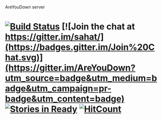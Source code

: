AreYouDown server 

[![Build Status](https://travis-ci.org/AreYouDown/ayd-server.svg?branch=master)](https://travis-ci.org/AreYouDown/ayd-server)  [![Join the chat at https://gitter.im/sahat/](https://badges.gitter.im/Join%20Chat.svg)](https://gitter.im/AreYouDown?utm_source=badge&utm_medium=badge&utm_campaign=pr-badge&utm_content=badge)  [![Stories in Ready](https://badge.waffle.io/AreYouDown/ayd-server.png?label=ready&title=Ready)](https://waffle.io/AreYouDown/ayd-server)  [![HitCount](https://hitt.herokuapp.com/AreYouDown/ayd-server.svg)](https://github.com/AreYouDown/ayd-server)
=======================

